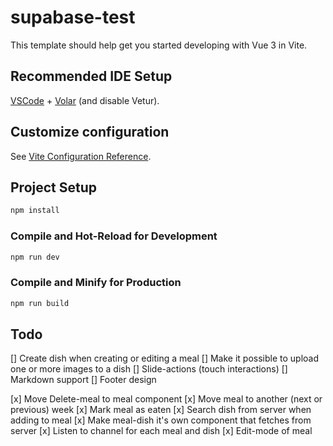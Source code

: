 # supabase-test

This template should help get you started developing with Vue 3 in Vite.

## Recommended IDE Setup

[VSCode](https://code.visualstudio.com/) + [Volar](https://marketplace.visualstudio.com/items?itemName=Vue.volar) (and disable Vetur).

## Customize configuration

See [Vite Configuration Reference](https://vite.dev/config/).

## Project Setup

```sh
npm install
```

### Compile and Hot-Reload for Development

```sh
npm run dev
```

### Compile and Minify for Production

```sh
npm run build
```

## Todo

[] Create dish when creating or editing a meal
[] Make it possible to upload one or more images to a dish
[] Slide-actions (touch interactions)
[] Markdown support
[] Footer design

[x] Move Delete-meal to meal component
[x] Move meal to another (next or previous) week
[x] Mark meal as eaten
[x] Search dish from server when adding to meal
[x] Make meal-dish it's own component that fetches from server
[x] Listen to channel for each meal and dish
[x] Edit-mode of meal
